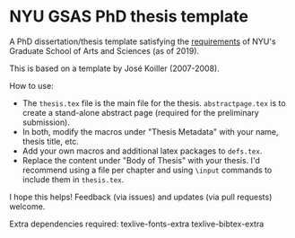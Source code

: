 # NYU GSAS PhD thesis template

A PhD dissertation/thesis template satisfying the [requirements](https://gsas.nyu.edu/content/dam/nyu-as/gsas/documents/dissertationsubmissionrelated/Doctoral%20Dissertation%20Formatting%20Requirements%2010-09-15.pdf) of NYU's Graduate School of Arts and Sciences (as of 2019).

This is based on a template by José Koiller (2007-2008).

How to use:
- The `thesis.tex` file is the main file for the thesis.
  `abstractpage.tex` is to create a stand-alone abstract page (required for the preliminary submission).
- In both, modify the macros under "Thesis Metadata" with your name, thesis title, etc.
- Add your own macros and additional latex packages to `defs.tex`.
- Replace the content under "Body of Thesis" with your thesis.
  I'd recommend using a file per chapter and using `\input` commands to include them in `thesis.tex`.

I hope this helps! Feedback (via issues) and updates (via pull requests) welcome.

Extra dependencies required:
texlive-fonts-extra
texlive-bibtex-extra



